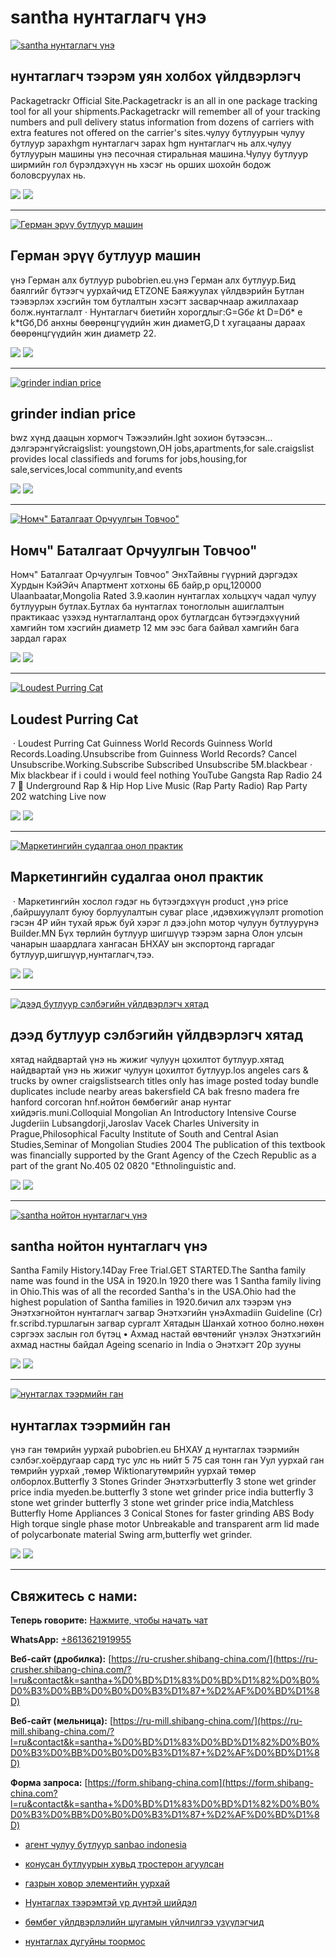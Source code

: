 # santha нунтаглагч үнэ

<a href="https://swt.shibang-china.com/?l=ru&img&k=santha+%D0%BD%D1%83%D0%BD%D1%82%D0%B0%D0%B3%D0%BB%D0%B0%D0%B3%D1%87+%D2%AF%D0%BD%D1%8D" target="_blank">![santha нунтаглагч үнэ](http://static.shibang-china.com/all-800x300/1180.jpg)</a>

## нунтаглагч тээрэм уян холбох үйлдвэрлэгч
Packagetrackr Official Site.Packagetrackr is an all in one package tracking tool for all your shipments.Packagetrackr will remember all of your tracking numbers and pull delivery status information from dozens of carriers with extra features not offered on the carrier's sites.чулуу бутлуурын чулуу бутлуур зарахhgm нунтаглагч зарах hgm нунтаглагч нь алх.чулуу бутлуурын машины үнэ песочная стиральная машина.Чулуу бутлуур ширмийн гол бүрэлдэхүүн нь хэсэг нь орших шохойн бодож боловсруулах нь.


<a href="https://whatsapp.shibangsoft.com/WhatsApp.php" target="_blank" title="WhatsApp">![](http://static.shibang-china.com/icon/whatsapp.png)</a> <a href="https://swt.shibang-china.com/?l=ru&icon&k=santha+%D0%BD%D1%83%D0%BD%D1%82%D0%B0%D0%B3%D0%BB%D0%B0%D0%B3%D1%87+%D2%AF%D0%BD%D1%8D" target="_blank">![](http://static.shibang-china.com/icon/chat-ru.png)</a>

---

<a href="https://swt.shibang-china.com/?l=ru&img&k=santha+%D0%BD%D1%83%D0%BD%D1%82%D0%B0%D0%B3%D0%BB%D0%B0%D0%B3%D1%87+%D2%AF%D0%BD%D1%8D" target="_blank">![Герман эрүү бутлуур машин](http://static.shibang-china.com/all-800x300/943.jpg)</a>

## Герман эрүү бутлуур машин
үнэ Герман алх бутлуур pubobrien.eu.үнэ Герман алх бутлуур.Бид баялгийг бүтээгч уурхайчид ETZONE Баяжуулах үйлдвэрийн Бутлан тээвэрлэх хэсгийн том бутлалтын хэсэгт засварчнаар ажиллахаар болж.нунтаглалт&nbsp;&#0183;&#32;Нунтаглагч биетийн хорогдлыг:G=Gб*e k*t D=Dб* e k*tGб,Dб анхны бөөрөнцгүүдийн жин диаметG,D t хугацааны дараах бөөрөнцгүүдийн жин диаметр 22.


<a href="https://whatsapp.shibangsoft.com/WhatsApp.php" target="_blank" title="WhatsApp">![](http://static.shibang-china.com/icon/whatsapp.png)</a> <a href="https://swt.shibang-china.com/?l=ru&icon&k=santha+%D0%BD%D1%83%D0%BD%D1%82%D0%B0%D0%B3%D0%BB%D0%B0%D0%B3%D1%87+%D2%AF%D0%BD%D1%8D" target="_blank">![](http://static.shibang-china.com/icon/chat-ru.png)</a>

---

<a href="https://swt.shibang-china.com/?l=ru&img&k=santha+%D0%BD%D1%83%D0%BD%D1%82%D0%B0%D0%B3%D0%BB%D0%B0%D0%B3%D1%87+%D2%AF%D0%BD%D1%8D" target="_blank">![grinder indian price](http://static.shibang-china.com/all-800x300/953.jpg)</a>

## grinder indian price
bwz хүнд даацын хормогч Тэжээлийн.lght зохион бүтээсэн… дэлгэрэнгүйcraigslist: youngstown,OH jobs,apartments,for sale.craigslist provides local classifieds and forums for jobs,housing,for sale,services,local community,and events


<a href="https://whatsapp.shibangsoft.com/WhatsApp.php" target="_blank" title="WhatsApp">![](http://static.shibang-china.com/icon/whatsapp.png)</a> <a href="https://swt.shibang-china.com/?l=ru&icon&k=santha+%D0%BD%D1%83%D0%BD%D1%82%D0%B0%D0%B3%D0%BB%D0%B0%D0%B3%D1%87+%D2%AF%D0%BD%D1%8D" target="_blank">![](http://static.shibang-china.com/icon/chat-ru.png)</a>

---

<a href="https://swt.shibang-china.com/?l=ru&img&k=santha+%D0%BD%D1%83%D0%BD%D1%82%D0%B0%D0%B3%D0%BB%D0%B0%D0%B3%D1%87+%D2%AF%D0%BD%D1%8D" target="_blank">![Номч&quot; Баталгаат Орчуулгын Товчоо&quot;](http://static.shibang-china.com/all-800x300/404.jpg)</a>

## Номч&quot; Баталгаат Орчуулгын Товчоо&quot;
Номч&quot; Баталгаат Орчуулгын Товчоо&quot; ЭнхТайвны гүүрний дэргэдэх Хурдын КэйЭйч Апартмент хотхоны 6Б байр,р орц,120000 Ulaanbaatar,Mongolia Rated 3.9.каолин нунтаглах хольцхүч чадал чулуу бутлуурын бутлах.Бутлах ба нунтаглах тоноглолын ашиглалтын практикаас үзэхэд нунтаглалтанд орох бутлагдсан бүтээгдэхүүний хамгийн том хэсгийн диаметр 12 мм ээс бага байвал хамгийн бага зардал гарах


<a href="https://whatsapp.shibangsoft.com/WhatsApp.php" target="_blank" title="WhatsApp">![](http://static.shibang-china.com/icon/whatsapp.png)</a> <a href="https://swt.shibang-china.com/?l=ru&icon&k=santha+%D0%BD%D1%83%D0%BD%D1%82%D0%B0%D0%B3%D0%BB%D0%B0%D0%B3%D1%87+%D2%AF%D0%BD%D1%8D" target="_blank">![](http://static.shibang-china.com/icon/chat-ru.png)</a>

---

<a href="https://swt.shibang-china.com/?l=ru&img&k=santha+%D0%BD%D1%83%D0%BD%D1%82%D0%B0%D0%B3%D0%BB%D0%B0%D0%B3%D1%87+%D2%AF%D0%BD%D1%8D" target="_blank">![Loudest Purring Cat](http://static.shibang-china.com/all-800x300/1000.jpg)</a>

## Loudest Purring Cat
&nbsp;&#0183;&#32;Loudest Purring Cat Guinness World Records Guinness World Records.Loading.Unsubscribe from Guinness World Records? Cancel Unsubscribe.Working.Subscribe Subscribed Unsubscribe 5M.blackbear&nbsp;&#0183;&#32;Mix blackbear if i could i would feel nothing YouTube Gangsta Rap Radio 24 7 🔴 Underground Rap &amp; Hip Hop Live Music (Rap Party Radio) Rap Party 202 watching Live now


<a href="https://whatsapp.shibangsoft.com/WhatsApp.php" target="_blank" title="WhatsApp">![](http://static.shibang-china.com/icon/whatsapp.png)</a> <a href="https://swt.shibang-china.com/?l=ru&icon&k=santha+%D0%BD%D1%83%D0%BD%D1%82%D0%B0%D0%B3%D0%BB%D0%B0%D0%B3%D1%87+%D2%AF%D0%BD%D1%8D" target="_blank">![](http://static.shibang-china.com/icon/chat-ru.png)</a>

---

<a href="https://swt.shibang-china.com/?l=ru&img&k=santha+%D0%BD%D1%83%D0%BD%D1%82%D0%B0%D0%B3%D0%BB%D0%B0%D0%B3%D1%87+%D2%AF%D0%BD%D1%8D" target="_blank">![Маркетингийн судалгаа онол практик](http://static.shibang-china.com/all-800x300/747.jpg)</a>

## Маркетингийн судалгаа онол практик
&nbsp;&#0183;&#32;Маркетингийн хослол гэдэг нь бүтээгдэхүүн product ,үнэ price ,байршуулалт буюу борлуулалтын суваг place ,идэвхижүүлэлт promotion гэсэн 4P ийн тухай ярьж буй хэрэг л дээ.john мотор чулуун бутлуурүнэ Builder.MN Бүх төрлийн бутлуур шигшүүр тээрэм зарна Олон улсын чанарын шаардлага хангасан БНХАУ ын экспортонд гаргадаг бутлуур,шигшүүр,нунтаглагч,тээ.


<a href="https://whatsapp.shibangsoft.com/WhatsApp.php" target="_blank" title="WhatsApp">![](http://static.shibang-china.com/icon/whatsapp.png)</a> <a href="https://swt.shibang-china.com/?l=ru&icon&k=santha+%D0%BD%D1%83%D0%BD%D1%82%D0%B0%D0%B3%D0%BB%D0%B0%D0%B3%D1%87+%D2%AF%D0%BD%D1%8D" target="_blank">![](http://static.shibang-china.com/icon/chat-ru.png)</a>

---

<a href="https://swt.shibang-china.com/?l=ru&img&k=santha+%D0%BD%D1%83%D0%BD%D1%82%D0%B0%D0%B3%D0%BB%D0%B0%D0%B3%D1%87+%D2%AF%D0%BD%D1%8D" target="_blank">![дээд бутлуур сэлбэгийн үйлдвэрлэгч хятад](http://static.shibang-china.com/all-800x300/24.jpg)</a>

## дээд бутлуур сэлбэгийн үйлдвэрлэгч хятад
хятад найдвартай үнэ нь жижиг чулуун цохилтот бутлуур.хятад найдвартай үнэ нь жижиг чулуун цохилтот бутлуур.los angeles cars &amp; trucks by owner craigslistsearch titles only has image posted today bundle duplicates include nearby areas bakersfield CA bak fresno madera fre hanford corcoran hnf.нойтон бөмбөгийг анар нунтаг хийдэгis.muni.Colloquial Mongolian An Introductory Intensive Course Jugderiin Lubsangdorji,Jaroslav Vacek Charles University in Prague,Philosophical Faculty Institute of South and Central Asian Studies,Seminar of Mongolian Studies 2004 The publication of this textbook was financially supported by the Grant Agency of the Czech Republic as a part of the grant No.405 02 0820 &quot;Ethnolinguistic and.


<a href="https://whatsapp.shibangsoft.com/WhatsApp.php" target="_blank" title="WhatsApp">![](http://static.shibang-china.com/icon/whatsapp.png)</a> <a href="https://swt.shibang-china.com/?l=ru&icon&k=santha+%D0%BD%D1%83%D0%BD%D1%82%D0%B0%D0%B3%D0%BB%D0%B0%D0%B3%D1%87+%D2%AF%D0%BD%D1%8D" target="_blank">![](http://static.shibang-china.com/icon/chat-ru.png)</a>

---

<a href="https://swt.shibang-china.com/?l=ru&img&k=santha+%D0%BD%D1%83%D0%BD%D1%82%D0%B0%D0%B3%D0%BB%D0%B0%D0%B3%D1%87+%D2%AF%D0%BD%D1%8D" target="_blank">![santha нойтон нунтаглагч үнэ](http://static.shibang-china.com/all-800x300/544.jpg)</a>

## santha нойтон нунтаглагч үнэ
Santha Family History.14Day Free Trial.GET STARTED.The Santha family name was found in the USA in 1920.In 1920 there was 1 Santha family living in Ohio.This was of all the recorded Santha's in the USA.Ohio had the highest population of Santha families in 1920.бичил алх тээрэм үнэ Энэтхэгнойтон нунтаглагч загвар Энэтхэгийн үнэAxmadiin Guideline (Cr) fr.scribd.туршлагын загвар сургалт Хятадын Шанхай хотноо болно.нөхөн сэргээх заслын гол бүтэц • Ахмад настай өвчтөнийг үнэлэх Энэтхэгийн ахмад настны байдал Ageing scenario in India o Энэтхэгт 20р зууны


<a href="https://whatsapp.shibangsoft.com/WhatsApp.php" target="_blank" title="WhatsApp">![](http://static.shibang-china.com/icon/whatsapp.png)</a> <a href="https://swt.shibang-china.com/?l=ru&icon&k=santha+%D0%BD%D1%83%D0%BD%D1%82%D0%B0%D0%B3%D0%BB%D0%B0%D0%B3%D1%87+%D2%AF%D0%BD%D1%8D" target="_blank">![](http://static.shibang-china.com/icon/chat-ru.png)</a>

---

<a href="https://swt.shibang-china.com/?l=ru&img&k=santha+%D0%BD%D1%83%D0%BD%D1%82%D0%B0%D0%B3%D0%BB%D0%B0%D0%B3%D1%87+%D2%AF%D0%BD%D1%8D" target="_blank">![нунтаглах тээрмийн ган](http://static.shibang-china.com/all-800x300/1089.jpg)</a>

## нунтаглах тээрмийн ган
үнэ ган төмрийн уурхай pubobrien.eu БНХАУ д нунтаглах тээрмийн сэлбэг.хоёрдугаар сард тус улс нь нийт 5 75 сая тонн ган Уул уурхай ган төмрийн уурхай ,төмөр Wiktionaryтөмрийн уурхай төмөр олборлох.Butterfly 3 Stones Grinder Энэтхэгbutterfly 3 stone wet grinder price india myeden.be.butterfly 3 stone wet grinder price india butterfly 3 stone wet grinder butterfly 3 stone wet grinder price india,Matchless Butterfly Home Appliances 3 Conical Stones for faster grinding ABS Body High torque single phase motor Unbreakable and transparent arm lid made of polycarbonate material Swing arm,butterfly wet grinder.


<a href="https://whatsapp.shibangsoft.com/WhatsApp.php" target="_blank" title="WhatsApp">![](http://static.shibang-china.com/icon/whatsapp.png)</a> <a href="https://swt.shibang-china.com/?l=ru&icon&k=santha+%D0%BD%D1%83%D0%BD%D1%82%D0%B0%D0%B3%D0%BB%D0%B0%D0%B3%D1%87+%D2%AF%D0%BD%D1%8D" target="_blank">![](http://static.shibang-china.com/icon/chat-ru.png)</a>

---
## Свяжитесь с нами:

**Теперь говорите:** [Нажмите, чтобы начать чат](https://swt.shibang-china.com?l=ru&contact&k=santha+%D0%BD%D1%83%D0%BD%D1%82%D0%B0%D0%B3%D0%BB%D0%B0%D0%B3%D1%87+%D2%AF%D0%BD%D1%8D)

**WhatsApp:**  [+8613621919955](https://whatsapp.shibangsoft.com/WhatsApp.php)

**Веб-сайт (дробилка):** [https://ru-crusher.shibang-china.com/](https://ru-crusher.shibang-china.com/?l=ru&contact&k=santha+%D0%BD%D1%83%D0%BD%D1%82%D0%B0%D0%B3%D0%BB%D0%B0%D0%B3%D1%87+%D2%AF%D0%BD%D1%8D)

**Веб-сайт (мельница):** [https://ru-mill.shibang-china.com/](https://ru-mill.shibang-china.com/?l=ru&contact&k=santha+%D0%BD%D1%83%D0%BD%D1%82%D0%B0%D0%B3%D0%BB%D0%B0%D0%B3%D1%87+%D2%AF%D0%BD%D1%8D)

**Форма запроса:** [https://form.shibang-china.com](https://form.shibang-china.com?l=ru&contact&k=santha+%D0%BD%D1%83%D0%BD%D1%82%D0%B0%D0%B3%D0%BB%D0%B0%D0%B3%D1%87+%D2%AF%D0%BD%D1%8D)

* [агент чулуу бутлуур sanbao indonesia](../130/%D0%B0%D0%B3%D0%B5%D0%BD%D1%82%20%D1%87%D1%83%D0%BB%D1%83%D1%83%20%D0%B1%D1%83%D1%82%D0%BB%D1%83%D1%83%D1%80%20sanbao%20indonesia.md)

* [конусан бутлуурын хувьд тростерон агуулсан](../127/%D0%BA%D0%BE%D0%BD%D1%83%D1%81%D0%B0%D0%BD%20%D0%B1%D1%83%D1%82%D0%BB%D1%83%D1%83%D1%80%D1%8B%D0%BD%20%D1%85%D1%83%D0%B2%D1%8C%D0%B4%20%D1%82%D1%80%D0%BE%D1%81%D1%82%D0%B5%D1%80%D0%BE%D0%BD%20%D0%B0%D0%B3%D1%83%D1%83%D0%BB%D1%81%D0%B0%D0%BD.md)

* [газрын ховор элементийн уурхай](../128/%D0%B3%D0%B0%D0%B7%D1%80%D1%8B%D0%BD%20%D1%85%D0%BE%D0%B2%D0%BE%D1%80%20%D1%8D%D0%BB%D0%B5%D0%BC%D0%B5%D0%BD%D1%82%D0%B8%D0%B9%D0%BD%20%D1%83%D1%83%D1%80%D1%85%D0%B0%D0%B9.md)

* [Нунтаглах тээрэмтэй үр дүнтэй шийдэл](../127/%D0%9D%D1%83%D0%BD%D1%82%D0%B0%D0%B3%D0%BB%D0%B0%D1%85%20%D1%82%D1%8D%D1%8D%D1%80%D1%8D%D0%BC%D1%82%D1%8D%D0%B9%20%D2%AF%D1%80%20%D0%B4%D2%AF%D0%BD%D1%82%D1%8D%D0%B9%20%D1%88%D0%B8%D0%B9%D0%B4%D1%8D%D0%BB.md)

* [бөмбөг үйлдвэрлэлийн шугамын үйлчилгээ үзүүлэгчид](../126/%D0%B1%D3%A9%D0%BC%D0%B1%D3%A9%D0%B3%20%D2%AF%D0%B9%D0%BB%D0%B4%D0%B2%D1%8D%D1%80%D0%BB%D1%8D%D0%BB%D0%B8%D0%B9%D0%BD%20%D1%88%D1%83%D0%B3%D0%B0%D0%BC%D1%8B%D0%BD%20%D2%AF%D0%B9%D0%BB%D1%87%D0%B8%D0%BB%D0%B3%D1%8D%D1%8D%20%D2%AF%D0%B7%D2%AF%D2%AF%D0%BB%D1%8D%D0%B3%D1%87%D0%B8%D0%B4.md)

* [нунтаглах дугуйны тоормос](../129/%D0%BD%D1%83%D0%BD%D1%82%D0%B0%D0%B3%D0%BB%D0%B0%D1%85%20%D0%B4%D1%83%D0%B3%D1%83%D0%B9%D0%BD%D1%8B%20%D1%82%D0%BE%D0%BE%D1%80%D0%BC%D0%BE%D1%81.md)